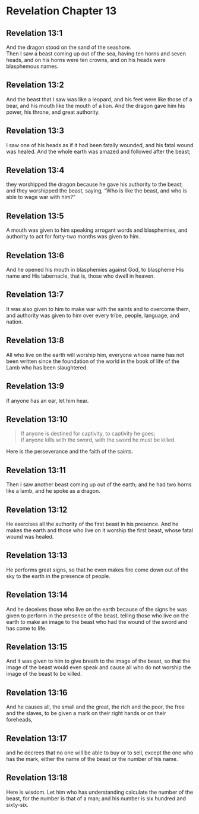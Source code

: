 # Revelation Chapter 13

## Revelation 13:1

And the dragon stood on the sand of the seashore.  
Then I saw a beast coming up out of the sea, having ten horns and seven heads, and on his horns were ten crowns, and on his heads were blasphemous names.

## Revelation 13:2

And the beast that I saw was like a leopard, and his feet were like those of a bear, and his mouth like the mouth of a lion. And the dragon gave him his power, his throne, and great authority.

## Revelation 13:3

I saw one of his heads as if it had been fatally wounded, and his fatal wound was healed. And the whole earth was amazed and followed after the beast;

## Revelation 13:4

they worshipped the dragon because he gave his authority to the beast; and they worshipped the beast, saying, “Who is like the beast, and who is able to wage war with him?”

## Revelation 13:5

A mouth was given to him speaking arrogant words and blasphemies, and authority to act for forty-two months was given to him.

## Revelation 13:6

And he opened his mouth in blasphemies against God, to blaspheme His name and His tabernacle, that is, those who dwell in heaven.

## Revelation 13:7

It was also given to him to make war with the saints and to overcome them, and authority was given to him over every tribe, people, language, and nation.

## Revelation 13:8

All who live on the earth will worship him, everyone whose name has not been written since the foundation of the world in the book of life of the Lamb who has been slaughtered.

## Revelation 13:9

If anyone has an ear, let him hear.

## Revelation 13:10

> If anyone is destined for captivity,
> to captivity he goes;  
> if anyone kills with the sword,
> with the sword he must be killed.

Here is the perseverance and the faith of the saints.

## Revelation 13:11

Then I saw another beast coming up out of the earth; and he had two horns like a lamb, and he spoke as a dragon.

## Revelation 13:12

He exercises all the authority of the first beast in his presence. And he makes the earth and those who live on it worship the first beast, whose fatal wound was healed.

## Revelation 13:13

He performs great signs, so that he even makes fire come down out of the sky to the earth in the presence of people.

## Revelation 13:14

And he deceives those who live on the earth because of the signs he was given to perform in the presence of the beast, telling those who live on the earth to make an image to the beast who had the wound of the sword and has come to life.

## Revelation 13:15

And it was given to him to give breath to the image of the beast, so that the image of the beast would even speak and cause all who do not worship the image of the beast to be killed.

## Revelation 13:16

And he causes all, the small and the great, the rich and the poor, the free and the slaves, to be given a mark on their right hands or on their foreheads,

## Revelation 13:17

and he decrees that no one will be able to buy or to sell, except the one who has the mark, either the name of the beast or the number of his name.

## Revelation 13:18

Here is wisdom. Let him who has understanding calculate the number of the beast, for the number is that of a man; and his number is six hundred and sixty-six.
